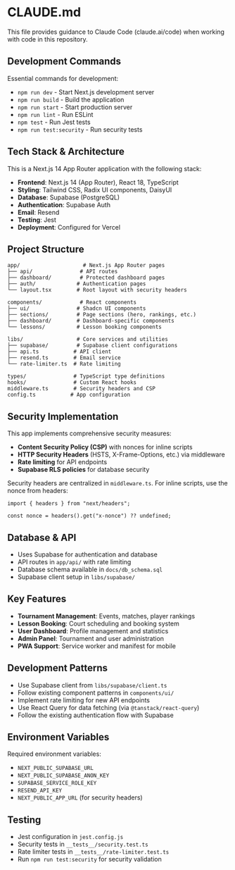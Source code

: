 # CLAUDE.md

This file provides guidance to Claude Code (claude.ai/code) when working with code in this repository.

## Development Commands

Essential commands for development:

- `npm run dev` - Start Next.js development server
- `npm run build` - Build the application
- `npm run start` - Start production server
- `npm run lint` - Run ESLint
- `npm test` - Run Jest tests
- `npm run test:security` - Run security tests

## Tech Stack & Architecture

This is a Next.js 14 App Router application with the following stack:

- **Frontend**: Next.js 14 (App Router), React 18, TypeScript
- **Styling**: Tailwind CSS, Radix UI components, DaisyUI
- **Database**: Supabase (PostgreSQL)
- **Authentication**: Supabase Auth
- **Email**: Resend
- **Testing**: Jest
- **Deployment**: Configured for Vercel

## Project Structure

```
app/                    # Next.js App Router pages
├── api/               # API routes
├── dashboard/         # Protected dashboard pages
├── auth/             # Authentication pages
└── layout.tsx        # Root layout with security headers

components/            # React components
├── ui/               # Shadcn UI components
├── sections/         # Page sections (hero, rankings, etc.)
├── dashboard/        # Dashboard-specific components
└── lessons/          # Lesson booking components

libs/                 # Core services and utilities
├── supabase/         # Supabase client configurations
├── api.ts           # API client
├── resend.ts        # Email service
└── rate-limiter.ts  # Rate limiting

types/               # TypeScript type definitions
hooks/               # Custom React hooks
middleware.ts        # Security headers and CSP
config.ts           # App configuration
```

## Security Implementation

This app implements comprehensive security measures:

- **Content Security Policy (CSP)** with nonces for inline scripts
- **HTTP Security Headers** (HSTS, X-Frame-Options, etc.) via middleware
- **Rate limiting** for API endpoints
- **Supabase RLS policies** for database security

Security headers are centralized in `middleware.ts`. For inline scripts, use the nonce from headers:

```tsx
import { headers } from "next/headers";

const nonce = headers().get("x-nonce") ?? undefined;
```

## Database & API

- Uses Supabase for authentication and database
- API routes in `app/api/` with rate limiting
- Database schema available in `docs/db_schema.sql`
- Supabase client setup in `libs/supabase/`

## Key Features

- **Tournament Management**: Events, matches, player rankings
- **Lesson Booking**: Court scheduling and booking system
- **User Dashboard**: Profile management and statistics
- **Admin Panel**: Tournament and user administration
- **PWA Support**: Service worker and manifest for mobile

## Development Patterns

- Use Supabase client from `libs/supabase/client.ts`
- Follow existing component patterns in `components/ui/`
- Implement rate limiting for new API endpoints
- Use React Query for data fetching (via `@tanstack/react-query`)
- Follow the existing authentication flow with Supabase

## Environment Variables

Required environment variables:
- `NEXT_PUBLIC_SUPABASE_URL`
- `NEXT_PUBLIC_SUPABASE_ANON_KEY`
- `SUPABASE_SERVICE_ROLE_KEY`
- `RESEND_API_KEY`
- `NEXT_PUBLIC_APP_URL` (for security headers)

## Testing

- Jest configuration in `jest.config.js`
- Security tests in `__tests__/security.test.ts`
- Rate limiter tests in `__tests__/rate-limiter.test.ts`
- Run `npm run test:security` for security validation